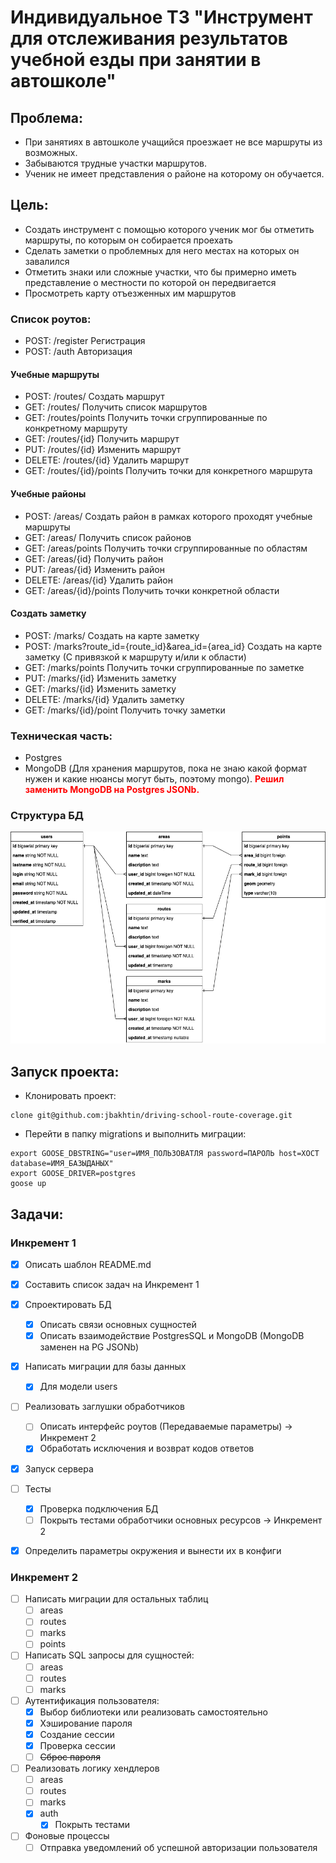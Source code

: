 # Индивидуальное ТЗ "Инструмент для отслеживания результатов учебной езды при занятии в автошколе"


## Проблема:
- При занятиях в автошколе учащийся проезжает не все маршруты из возможных.
- Забываются трудные участки маршрутов.
- Ученик не имеет представления о районе на которому он обучается.


## Цель: 
- Создать инструмент с помощью которого ученик мог бы отметить маршруты, по которым он собирается проехать
- Сделать заметки о проблемных для него местах на которых он завалился
- Отметить знаки или сложные участки, что бы примерно иметь представление о местности по которой он передвигается
- Просмотреть карту отъезженных им маршрутов


### Список роутов:
- POST: /register Регистрация
- POST: /auth Авторизация


#### Учебные маршруты
- POST: /routes/ Создать маршрут
- GET: /routes/ Получить список маршрутов
- GET: /routes/points Получить точки сгруппированные по конкретному маршруту
- GET: /routes/{id} Получить маршрут
- PUT: /routes/{id} Изменить маршрут
- DELETE: /routes/{id} Удалить маршрут
- GET: /routes/{id}/points Получить точки для конкретного маршрута


#### Учебные районы
- POST: /areas/ Создать район в рамках которого проходят учебные маршруты
- GET: /areas/ Получить список районов
- GET: /areas/points Получить точки сгруппированные по областям
- GET: /areas/{id} Получить район
- PUT: /areas/{id} Изменить район
- DELETE: /areas/{id} Удалить район
- GET: /areas/{id}/points Получить точки конкретной области


#### Создать заметку
- POST: /marks/ Создать на карте заметку
- POST: /marks?route_id={route_id}&area_id={area_id} Создать на карте заметку (С привязкой к маршруту и/или к области)
- GET: /marks/points Получить точки сгруппированные по заметке
- PUT: /marks/{id} Изменить заметку
- GET: /marks/{id} Изменить заметку
- DELETE: /marks/{id} Удалить заметку
- GET: /marks/{id}/point Получить точку заметки 


### Техническая часть:
- Postgres
- MongoDB (Для хранения маршрутов, пока не знаю какой формат нужен и какие нюансы могут быть, поэтому mongo). <span style="color:red">**Решил заменить MongoDB на Postgres JSONb.**</span>

### Структура БД

![DB Structure](docs/images/db-structure.drawio.png)

## Запуск проекта:
- Клонировать проект:
```
clone git@github.com:jbakhtin/driving-school-route-coverage.git
```
- Перейти в папку migrations и выполнить миграции:
```
export GOOSE_DBSTRING="user=ИМЯ_ПОЛЬЗОВАТЛЯ password=ПАРОЛЬ host=ХОСТ database=ИМЯ_БАЗЫДАНЫХ"
export GOOSE_DRIVER=postgres
goose up
```


## Задачи:
### Инкремент 1
- [x] Описать шаблон README.md 
- [x] Составить список задач на Инкремент 1
- [x] Спроектировать БД
  - [x] Описать связи основных сущностей
  - [x] Описать взаимодействие PostgresSQL и MongoDB (MongoDB заменен на PG JSONb)
- [x] Написать миграции для базы данных
  - [x] Для модели users
- [ ] Реализовать заглушки обработчиков
  - [ ] Описать интерфейс роутов (Передаваемые параметры) -> Инкремент 2
  - [x] Обработать исключения и возврат кодов ответов
- [x] Запуск сервера
- [ ] Тесты
  - [x] Проверка подключения БД
  - [ ] Покрыть тестами обработчики основных ресурсов -> Инкремент 2
- [x] Определить параметры окружения и вынести их в конфиги


### Инкремент 2
- [ ] Написать миграции для остальных таблиц
  - [ ] areas
  - [ ] routes
  - [ ] marks
  - [ ] points
- [ ] Написать SQL запросы для сущностей:
  - [ ] areas
  - [ ] routes
  - [ ] marks
- [ ] Аутентификация пользователя: 
  - [x] Выбор библиотеки или реализовать самостоятельно
  - [x] Хэширование пароля
  - [x] Создание сессии 
  - [x] Проверка сессии
  - [ ] ~~Сброс пароля~~ 
- [ ] Реализовать логику хендлеров
  - [ ] areas
  - [ ] routes
  - [ ] marks
  - [x] auth
    - [x] Покрыть тестами 
- [ ] Фоновые процессы
  - [ ] Отправка уведомлений об успешной авторизации пользователя